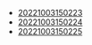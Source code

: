 - [20221003150223](/zet/20221003150223/README.md)
- [20221003150224](/zet/20221003150224/README.md)
- [20221003150225](/zet/20221003150225/README.md)
